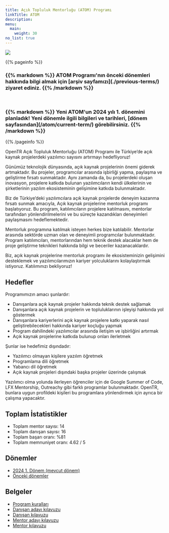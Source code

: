 ```yaml
---
title: Açık Topluluk Mentorluğu (ATOM) Programı
linkTitle: ATOM
description: 
menu:
  main:
    weight: 30
no_list: true
---
```


[//]: # (TODO horizontal logo)
<img src="/images/atom-logo-800x724.png" style="max-height: 200px; text-align: center;"/>

{{% pageinfo %}}

<h3>
{{% markdown %}}
ATOM Programı'nın önceki dönemleri hakkında bilgi almak için [arşiv sayfamızı](./previous-terms/) ziyaret ediniz.
{{% /markdown %}}
</h3>

<br/>

<h3>
{{% markdown %}}    
<span class="badge badge-primary">Yeni</span>
ATOM'un 2024 yılı 1. dönemini planladık!
Yeni dönemle ilgili bilgileri ve tarihleri, [dönem sayfasından](/atom/current-term/) görebilirsiniz.
{{% /markdown %}}
</h3>

{{% /pageinfo %}}

OpenTR Açık Topluluk Mentorluğu (ATOM) Programı ile Türkiye’de açık kaynak projelerdeki yazılımcı sayısını artırmayı hedefliyoruz!

Günümüz teknolojik dünyasında, açık kaynak projelerinin önemi giderek artmaktadır. Bu projeler, programcılar arasında işbirliği yapma, paylaşma ve geliştirme fırsatı sunmaktadır. Aynı zamanda da, bu projelerdeki oluşan inovasyon, projelere katkıda bulunan yazılımcıların kendi ülkelerinin ve şirketlerinin yazılım ekosisteminin gelişimine katkıda bulunmaktadır.

Biz de Türkiye’deki yazılımcılara açık kaynak projelerde deneyim kazanma fırsatı sunmak amacıyla, Açık kaynak projelerine mentorluk programı başlatıyoruz. Bu program, katılımcıların projelere katılmasını, mentorlar tarafından yönlendirilmelerini ve bu süreçte kazandıkları deneyimleri paylaşmasını hedeflemektedir.

Mentorluk programına katılmak isteyen herkes bize katılabilir. Mentorlar arasında sektörde uzman olan ve deneyimli programcılar bulunmaktadır. Program katılımcıları, mentorlarından hem teknik destek alacaklar hem de proje geliştirme teknikleri hakkında bilgi ve beceriler kazanacaklardır.

Biz, açık kaynak projelerine mentorluk programı ile ekosisteminizin gelişimini desteklemek ve yazılımcılarımızın kariyer yolculuklarını kolaylaştırmak istiyoruz. Katılımınızı bekliyoruz!

## Hedefler

Programımızın amacı şunlardır:
- Danışanlara açık kaynak projeler hakkında teknik destek sağlamak
- Danışanlara açık kaynak projelerin ve topluluklarının işleyişi hakkında yol göstermek
- Danışanlara kariyerlerini açık kaynak projelere katkı yaparak nasıl geliştirebilecekleri hakkında kariyer koçluğu yapmak
- Program dahilindeki yazılımcılar arasında iletişim ve işbirliğini artırmak
- Açık kaynak projelerine katkıda bulunup onları ilerletmek

Şunlar ise hedefimiz dışındadır:

- Yazılımcı olmayan kişilere yazılım öğretmek
- Programlama dili öğretmek
- Yabancı dil öğretmek
- Açık kaynak projeleri dışındaki başka projeler üzerinde çalışmak

Yazılımcı olma yolunda ilerleyen öğrenciler için de Google Summer of Code, LFX Mentorship, Outreachy gibi farklı programlar bulunmaktadır. OpenTR, bunlara uygun profildeki kişileri bu programlara yönlendirmek için ayrıca bir çalışma yapacaktır.

## Toplam İstatistikler
- Toplam mentor sayısı: 14
- Toplam danışan sayısı: 16
- Toplam başarı oranı: %81
- Toplam memnuniyet oranı: 4.62 / 5

## Dönemler

- [2024 1. Dönem (mevcut dönem)](/atom/current-term/)
- [Önceki dönemler](/atom/previous-terms/)

## Belgeler
- [Program kuralları](/atom/docs/program-rules/)
- [Danışan adayı kılavuzu](/atom/docs/mentee-candidate-guide/)
- [Danışan kılavuzu](/atom/docs/mentee-guide/)
- [Mentor adayı kılavuzu](/atom/docs/mentor-candidate-guide/)
- [Mentor kılavuzu](/atom/docs/mentor-guide/)
